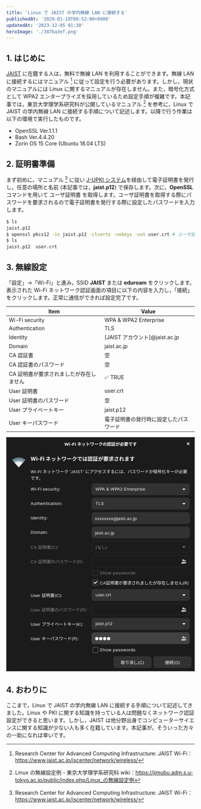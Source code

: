 ```yaml
---
title: 'Linux で JAIST の学内無線 LAN に接続する'
publishedAt: '2020-01-18T08:52:00+0900'
updatedAt: '2023-12-05 01:30'
heroImage: './387ba3ef.png'
---
```


## 1. はじめに

[JAIST](https://www.jaist.ac.jp/index.html) に在籍する人は，無料で無線 LAN を利用することができます。無線 LAN に接続するにはマニュアル [^1] に従って設定を行う必要があります。しかし，現状のマニュアルには Linux に関するマニュアルが存在しません。また，暗号化方式として WPA2 エンタープライズを採用しているため設定手順が複雑です。本記事では，東京大学理学系研究科が公開しているマニュアル [^2] を参考に，Linux で JAIST の学内無線 LAN に接続する手順について記述します。以降で行う作業は以下の環境で実行したものです。

[^1]: Research Center for Advanced Computing Infrastructure: JAIST Wi-Fi：https://www.jaist.ac.jp/iscenter/network/wireless/
[^2]: Linux の無線設定例 - 東京大学理学系研究科 wiki：https://jimubu.adm.s.u-tokyo.ac.jp/public/index.php/Linux_の無線設定例

- OpenSSL Ver.1.1.1
- Bash Ver.4.4.20
- Zorin OS 15 Core (Ubuntu 18.04 LTS)

## 2. 証明書準備

まず初めに，マニュアル [^1] に従い [J-UPKI システム](https://pki.jaist.ac.jp/jupki/)を経由して電子証明書を発行し，任意の場所と名前 (本記事では，**jaist.p12**) で保存します。次に，**OpenSSL** コマンドを用いて ユーザ証明書 を取得します。ユーザ証明書を取得する際にパスワードを要求されるので電子証明書を発行する際に設定したパスワードを入力します。

```bash
$ ls
jaist.p12
$ openssl pkcs12 -in jaist.p12 -clcerts -nokeys -out user.crt # ユーザ証明書
$ ls
jaist.p12  user.crt
```

## 3. 無線設定

「設定」→「Wi-Fi」と進み，SSID **JAIST** または **eduroam** をクリックします。表示された Wi-Fi ネットワーク認証画面の項目に以下の内容を入力し，「接続」をクリックします。正常に通信ができれば設定完了です。

| Item                                    | Value                                  |
| --------------------------------------- | -------------------------------------- |
| Wi-Fi security                          | WPA & WPA2 Enterprise                  |
| Authentication                          | TLS                                    |
| Identity                                | [JAIST アカウント]@jaist.ac.jp         |
| Domain                                  | jaist.ac.jp                            |
| CA 認証書                               | 空                                     |
| CA 認証書のパスワード                   | 空                                     |
| CA 証明書が要求されましたが存在しません | ✅ TRUE                                |
| User 証明書                             | user.crt                               |
| User 証明書のパスワード                 | 空                                     |
| User プライベートキー                   | jaist.p12                              |
| User キーパスワード                     | 電子証明書の発行時に設定したパスワード |

![1ac6d028.png](1ac6d028.png)

## 4. おわりに

ここまで，Linux で JAIST の学内無線 LAN に接続する手順について記述してきました。Linux や PKI に関する知識を持っている人は問題なくネットワーク認証設定ができると思います。しかし，JAIST は他分野出身でコンピューターサイエンスに関する知識が少ない人も多く在籍しています。本記事が，そういった方々の一助になれば幸いです。
